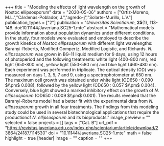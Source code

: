 +++
title = "Modeling the effects of light wavelength on the growth of Nostoc ellipsosporum"
date = "2020-05-06"
authors = ["Ortiz-Moreno, M.L.","Cárdenas-Poblador, J.","agredo-j","Solarte-Murillo, L.V."]
publication_types = ["2"]
publication = "*Universitas Scientiarum*, **25**(1), 113-148. doi:10.11144/Javeriana.SC25-1.mte"
abstract = "Mathematical models provide information about population dynamics under different conditions. In the study, four models were evaluated and employed to describe the growth kinetics of *Nostoc ellipsosporum* with different light wavelengths: Baranyi-Roberts, Modiﬁed Gompertz, Modiﬁed Logistic, and Richards. *N. ellipsosporum* was grown in BG-11 liquid medium for 9 days, using 12 hours of photoperiod and the following treatments: white light (400-800 nm), red light (650-800 nm), yellow light (550-580 nm) and blue light (460-480 nm). Each experiment was performed in triplicate. The optical density (OD) was measured on days 1, 3, 5, 7 and 9, using a spectrophotometer at 650 nm. The maximum cell growth was obtained under white light (OD650 : 0.090 $\\pm$ 0.008), followed by the yellow light (OD650 : 0.057 $\\pm$ 0.004). Conversely, blue light showed a marked inhibitory effect on the growth of *N. ellipsosporum* (OD650 : 0.009 $\\pm$ 0.001). The results revealed that the Baranyi-Roberts model had a better ﬁt with the experimental data from *N. ellipsosporum* growth in all four treatments. The ﬁndings from this modeling study could be used in several biotechnological applications that require the productionof *N. ellipsosporum* and its bioproducts."
image_preview = ""
selected = false
projects = []
tags = ["Cat. B"]
url_pdf = "https://revistas.javeriana.edu.co/index.php/scientarium/article/download/23864/24187/114530"
doi = "10.11144/Javeriana.SC25-1.mte"
math = false
highlight = true
[header]
image = ""
caption = ""
+++
